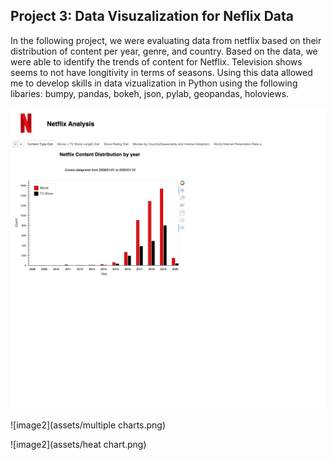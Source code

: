 ## Project 3: Data Visuzalization for Neflix Data

In the following project, we were evaluating data from netflix based on their distribution of content per year, genre, and country. Based on the data, we were able to identify the trends of content for Netflix. Television shows seems to not have longitivity in terms of seasons. Using this data allowed me to develop skills in data vizualization in Python using the following libaries: bumpy, pandas, bokeh, json, pylab, geopandas, holoviews. 

**![image1](https://github.com/aguzman97/Project-3/blob/main/assets/Bar%20chart.png)**

![image2](assets/multiple charts.png)

![image2](assets/heat chart.png)
